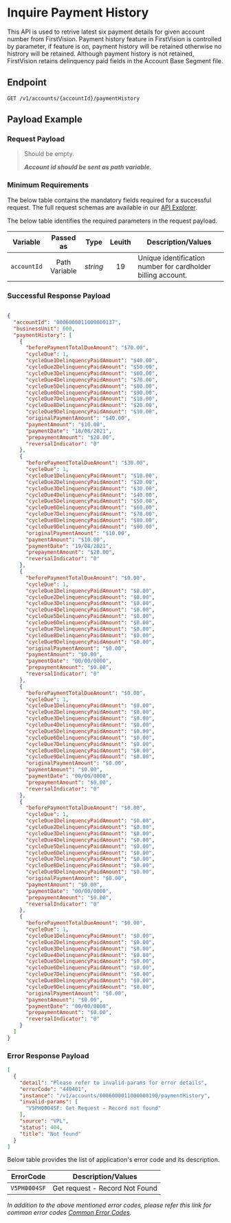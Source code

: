 # Inquire Payment History

This API is used to retrive latest six payment details for given account number from FirstVision. Payment history feature in FirstVision is controlled by parameter, if feature is on, payment history will be retained otherwise no histrory will be retained. Although payment history is not retained, FirstVision retains delinquency paid fields in the Account Base Segment file.

## Endpoint

`GET /v1/accounts/{accountId}/paymentHistory`

## Payload Example

### Request Payload

>Should be empty. 
>
>***Account id should be sent as path variable.***
 
### Minimum Requirements

The below table contains the mandatory fields required for a successful request. The full request schemas are available in our [API Explorer](../api/?type=get&path=/v1/accounts/{accountId}/paymentHistory).

The below table identifies the required parameters in the request payload.

| Variable | Passed as | Type | Leuith | Description/Values |
| -------- | :-------: | :--: | :------------: | ------------------ |
| `accountId` | Path Variable | *string* | 19 | Unique identification number for cardholder billing account. |

### Successful Response Payload

```json

{
  "accountId": "0006000011000000137",
  "businessUnit": 600,
  "paymentHistory": [
    {
      "beforePaymentTotalDueAmount": "$70.00",
      "cycleDue": 1,
      "cycleDue1DelinquencyPaidAmount": "$40.00",
      "cycleDue2DelinquencyPaidAmount": "$50.00",
      "cycleDue3DelinquencyPaidAmount": "$60.00",
      "cycleDue4DelinquencyPaidAmount": "$70.00",
      "cycleDue5DelinquencyPaidAmount": "$80.00",
      "cycleDue6DelinquencyPaidAmount": "$90.00",
      "cycleDue7DelinquencyPaidAmount": "$10.00",
      "cycleDue8DelinquencyPaidAmount": "$20.00",
      "cycleDue9DelinquencyPaidAmount": "$30.00",
      "originalPaymentAmount": "$40.00",
      "paymentAmount": "$10.00",
      "paymentDate": "18/08/2021",
      "prepaymentAmount": "$20.00",
      "reversalIndicator": "0"
    },
    {
      "beforePaymentTotalDueAmount": "$30.00",
      "cycleDue": 1,
      "cycleDue1DelinquencyPaidAmount": "$10.00",
      "cycleDue2DelinquencyPaidAmount": "$20.00",
      "cycleDue3DelinquencyPaidAmount": "$30.00",
      "cycleDue4DelinquencyPaidAmount": "$40.00",
      "cycleDue5DelinquencyPaidAmount": "$50.00",
      "cycleDue6DelinquencyPaidAmount": "$60.00",
      "cycleDue7DelinquencyPaidAmount": "$70.00",
      "cycleDue8DelinquencyPaidAmount": "$80.00",
      "cycleDue9DelinquencyPaidAmount": "$90.00",
      "originalPaymentAmount": "$10.00",
      "paymentAmount": "$10.00",
      "paymentDate": "19/08/2021",
      "prepaymentAmount": "$20.00",
      "reversalIndicator": "0"
    },
    {
      "beforePaymentTotalDueAmount": "$0.00",
      "cycleDue": 1,
      "cycleDue1DelinquencyPaidAmount": "$0.00",
      "cycleDue2DelinquencyPaidAmount": "$0.00",
      "cycleDue3DelinquencyPaidAmount": "$0.00",
      "cycleDue4DelinquencyPaidAmount": "$0.00",
      "cycleDue5DelinquencyPaidAmount": "$0.00",
      "cycleDue6DelinquencyPaidAmount": "$0.00",
      "cycleDue7DelinquencyPaidAmount": "$0.00",
      "cycleDue8DelinquencyPaidAmount": "$0.00",
      "cycleDue9DelinquencyPaidAmount": "$0.00",
      "originalPaymentAmount": "$0.00",
      "paymentAmount": "$0.00",
      "paymentDate": "00/00/0000",
      "prepaymentAmount": "$0.00",
      "reversalIndicator": "0"
    },
    {
      "beforePaymentTotalDueAmount": "$0.00",
      "cycleDue": 1,
      "cycleDue1DelinquencyPaidAmount": "$0.00",
      "cycleDue2DelinquencyPaidAmount": "$0.00",
      "cycleDue3DelinquencyPaidAmount": "$0.00",
      "cycleDue4DelinquencyPaidAmount": "$0.00",
      "cycleDue5DelinquencyPaidAmount": "$0.00",
      "cycleDue6DelinquencyPaidAmount": "$0.00",
      "cycleDue7DelinquencyPaidAmount": "$0.00",
      "cycleDue8DelinquencyPaidAmount": "$0.00",
      "cycleDue9DelinquencyPaidAmount": "$0.00",
      "originalPaymentAmount": "$0.00",
      "paymentAmount": "$0.00",
      "paymentDate": "00/00/0000",
      "prepaymentAmount": "$0.00",
      "reversalIndicator": "0"
    },
    {
      "beforePaymentTotalDueAmount": "$0.00",
      "cycleDue": 1,
      "cycleDue1DelinquencyPaidAmount": "$0.00",
      "cycleDue2DelinquencyPaidAmount": "$0.00",
      "cycleDue3DelinquencyPaidAmount": "$0.00",
      "cycleDue4DelinquencyPaidAmount": "$0.00",
      "cycleDue5DelinquencyPaidAmount": "$0.00",
      "cycleDue6DelinquencyPaidAmount": "$0.00",
      "cycleDue7DelinquencyPaidAmount": "$0.00",
      "cycleDue8DelinquencyPaidAmount": "$0.00",
      "cycleDue9DelinquencyPaidAmount": "$0.00",
      "originalPaymentAmount": "$0.00",
      "paymentAmount": "$0.00",
      "paymentDate": "00/00/0000",
      "prepaymentAmount": "$0.00",
      "reversalIndicator": "0"
    },
    {
      "beforePaymentTotalDueAmount": "$0.00",
      "cycleDue": 1,
      "cycleDue1DelinquencyPaidAmount": "$0.00",
      "cycleDue2DelinquencyPaidAmount": "$0.00",
      "cycleDue3DelinquencyPaidAmount": "$0.00",
      "cycleDue4DelinquencyPaidAmount": "$0.00",
      "cycleDue5DelinquencyPaidAmount": "$0.00",
      "cycleDue6DelinquencyPaidAmount": "$0.00",
      "cycleDue7DelinquencyPaidAmount": "$0.00",
      "cycleDue8DelinquencyPaidAmount": "$0.00",
      "cycleDue9DelinquencyPaidAmount": "$0.00",
      "originalPaymentAmount": "$0.00",
      "paymentAmount": "$0.00",
      "paymentDate": "00/00/0000",
      "prepaymentAmount": "$0.00",
      "reversalIndicator": "0"
    }
  ]
}
```

### Error Response Payload

```json
[
  {
    "detail": "Please refer to invalid-params for error details",
    "errorCode": "440401",
    "instance": "/v1/accounts/0006000011000000190/paymentHistory",
    "invalid-params": [
      "V5PH0004SF: Get Request - Record not found"
    ],
    "source": "VPL",
    "status": 404,
    "title": "Not found"
  }
]
```

Below table provides the list of application's error code and its description.

| ErrorCode |  Description/Values |
| --------  | ------------------ |
| `V5PH0004SF` | Get request - Record Not Found |

*In addition to the above mentioned error codes, please refer this link for common error codes [Common Error Codes](..docs/?path=docs/common-error-codes.md).*